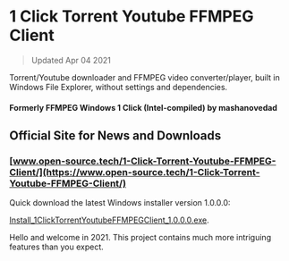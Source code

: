 # 1 Click Torrent Youtube FFMPEG Client

> Updated Apr 04 2021

Torrent/Youtube downloader and FFMPEG video converter/player, built in Windows File Explorer, without settings and dependencies.

#### Formerly FFMPEG Windows 1 Click (Intel-compiled) by mashanovedad

## Official Site for News and Downloads

### [www.open-source.tech/1-Click-Torrent-Youtube-FFMPEG-Client/](https://www.open-source.tech/1-Click-Torrent-Youtube-FFMPEG-Client/)

Quick download the latest Windows installer version 1.0.0.0:

[Install_1ClickTorrentYoutubeFFMPEGClient_1.0.0.0.exe](https://filedn.com/llBp1EbMQML0Hdv9A9SVo6b/Install_1ClickTorrentYoutubeFFMPEGClient_1.0.0.0.exe).

Hello and welcome in 2021. This project contains much more intriguing features than you expect.
